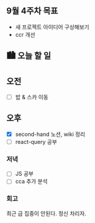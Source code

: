 ## 9월 4주차 목표

- 새 프로젝트 아이디어 구상해보기
- ccr 개선

## 🏙️ 오늘 할 일

## 오전

- [ ] 밥 & 스카 이동

## 오후

- [x] second-hand 노션, wiki 정리
- [ ] react-query 공부

### 저녁

- [ ] JS 공부
- [ ] cca 추가 분석

### 회고

최근 급 집중이 안된다. 정신 차리자.
